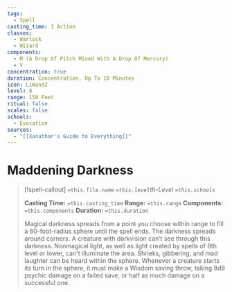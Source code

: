 ```yaml
---
tags:
  - Spell
casting_time: 1 Action
classes:
  - Warlock
  - Wizard
components:
  - M (A Drop Of Pitch Mixed With A Drop Of Mercury)
  - V
concentration: true
duration: Concentration, Up To 10 Minutes
icon: LiWand2
level: 8
range: 150 Feet
ritual: false
scales: false
schools:
  - Evocation
sources:
  - "[[Xanathar's Guide to Everything]]"
---
```


# Maddening Darkness

>[!spell-callout] `=this.file.name`
>*`=this.level`th-Level `=this.schools`*
>
>**Casting Time:** `=this.casting_time`
>**Range:** `=this.range`
>**Components:** `=this.components`
>**Duration:** `=this.duration`
>
>Magical darkness spreads from a point you choose within range to fill a 60-foot-radius sphere until the spell ends. The darkness spreads around corners. A creature with darkvision can’t see through this darkness. Nonmagical light, as well as light created by spells of 8th level or lower, can't illuminate the area. Shrieks, gibbering, and mad laughter can be heard within the sphere. Whenever a creature starts its turn in the sphere, it must make a Wisdom saving throw, taking 8d8 psychic damage on a failed save, or half as much damage on a successful one.
>
>
